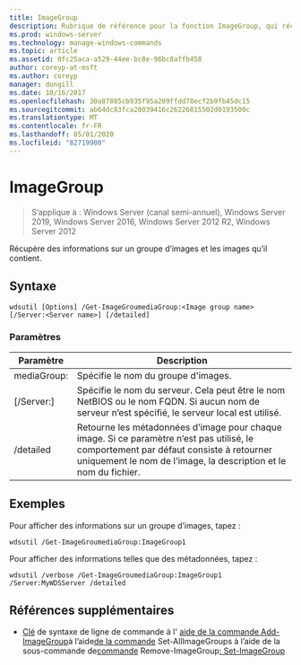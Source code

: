 ```yaml
---
title: ImageGroup
description: Rubrique de référence pour la fonction ImageGroup, qui récupère des informations sur un groupe d’images et les images qu’il contient.
ms.prod: windows-server
ms.technology: manage-windows-commands
ms.topic: article
ms.assetid: 0fc25aca-a529-44ee-bc8e-96bc8affb458
author: coreyp-at-msft
ms.author: coreyp
manager: dongill
ms.date: 10/16/2017
ms.openlocfilehash: 30a87085cb935f95a209ffdd78ecf2b9fb45dc15
ms.sourcegitcommit: ab64dc83fca28039416c26226815502d0193500c
ms.translationtype: MT
ms.contentlocale: fr-FR
ms.lasthandoff: 05/01/2020
ms.locfileid: "82719900"
---
```

# <a name="get-imagegroup"></a>ImageGroup

> S’applique à : Windows Server (canal semi-annuel), Windows Server 2019, Windows Server 2016, Windows Server 2012 R2, Windows Server 2012

Récupère des informations sur un groupe d’images et les images qu’il contient.

## <a name="syntax"></a>Syntaxe
```
wdsutil [Options] /Get-ImageGroumediaGroup:<Image group name> [/Server:<Server name>] [/detailed]
```
### <a name="parameters"></a>Paramètres
|Paramètre|Description|
|-------|--------|
mediaGroup:<Image group name>|Spécifie le nom du groupe d'images.|
|[/Server:<Server name>]|Spécifie le nom du serveur. Cela peut être le nom NetBIOS ou le nom FQDN. Si aucun nom de serveur n’est spécifié, le serveur local est utilisé.|
|/detailed|Retourne les métadonnées d’image pour chaque image. Si ce paramètre n’est pas utilisé, le comportement par défaut consiste à retourner uniquement le nom de l’image, la description et le nom du fichier.|
## <a name="examples"></a>Exemples
Pour afficher des informations sur un groupe d’images, tapez :
```
wdsutil /Get-ImageGroumediaGroup:ImageGroup1
```
Pour afficher des informations telles que des métadonnées, tapez :
```
wdsutil /verbose /Get-ImageGroumediaGroup:ImageGroup1 /Server:MyWDSServer /detailed
```
## <a name="additional-references"></a>Références supplémentaires
- [Clé](command-line-syntax-key.md)
de syntaxe de ligne de commande à l'
[aide de la commande Add-ImageGroup](using-the-add-imagegroup-command.md)à l’aide[de la commande](using-the-get-allimagegroups-command.md)
Set-AllImageGroups à l’aide de la sous-commande de[commande](using-the-remove-imagegroup-command.md)
Remove-ImageGroup[: Set-ImageGroup](subcommand-set-imagegroup.md)
